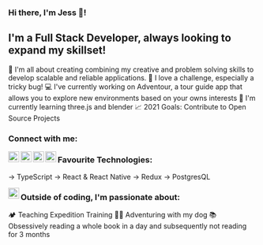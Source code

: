 ### Hi there, I'm Jess 👋!

## I'm a Full Stack Developer, always looking to expand my skillset!

🎨 I'm all about creating combining my creative and problem solving skills to develop scalable and reliable applications.
🐛 I love a challenge, especially a tricky bug!
💻 I've currently working on Adventour, a tour guide app that allows you to explore new environments based on your owns interests
📖 I'm currently learning three.js and blender
📈 2021 Goals: Contribute to Open Source Projects

### Connect with me:

[<img align="left" alt="Jess|LinkedIn" width="22px" src="https://cdns.iconmonstr.com/wp-content/assets/preview/2012/240/iconmonstr-linkedin-3.png"/>][linkedin]

[<img align="left" alt="Jess|Instagram" width="22px" src="https://cdns.iconmonstr.com/wp-content/assets/preview/2016/240/iconmonstr-instagram-11.png"/>][instagram]

[<img align="left" alt="Jess|Twitter" width="22px" src="https://cdns.iconmonstr.com/wp-content/assets/preview/2012/96/iconmonstr-twitter-1.png"/>][twitter]

[<img align="left" alt="Jess|Facebook" width="22px" src="https://cdns.iconmonstr.com/wp-content/assets/preview/2012/240/iconmonstr-facebook-3.png"/>][facebook]

### Favourite Technologies:

→ TypeScript
→ React & React Native
→ Redux
→ PostgresQL

[<img align="left" alt="typescript logo" width="22px" src="https://upload.wikimedia.org/wikipedia/commons/thumb/4/4c/Typescript_logo_2020.svg/1200px-Typescript_logo_2020.svg.png"/>][typescript]

### Outside of coding, I'm passionate about:

🏕️ Teaching Expedition Training
🐕‍🦺 Adventuring with my dog
📚 Obsessively reading a whole book in a day and subsequently not reading for 3 months

[linkedin]: https://www.linkedin.com/in/jess-edwards-429821165/
[facebook]: https://www.facebook.com/jess.edwards.71404
[instagram]: https://www.instagram.com/_jahe/
[twitter]: https://twitter.com/jah_edw
[typescript]: https://www.typescriptlang.org/
